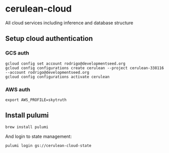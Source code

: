 # cerulean-cloud
All cloud services including inference and database structure

## Setup cloud authentication
### GCS auth
```
gcloud config set account rodrigo@developmentseed.org
gcloud config configurations create cerulean --project cerulean-338116 --account rodrigo@developmentseed.org
gcloud config configurations activate cerulean
```
### AWS auth
```
export AWS_PROFILE=skytruth
```

## Install pulumi
```
brew install pulumi
```

And login to state management:
```
pulumi login gs://cerulean-cloud-state
```